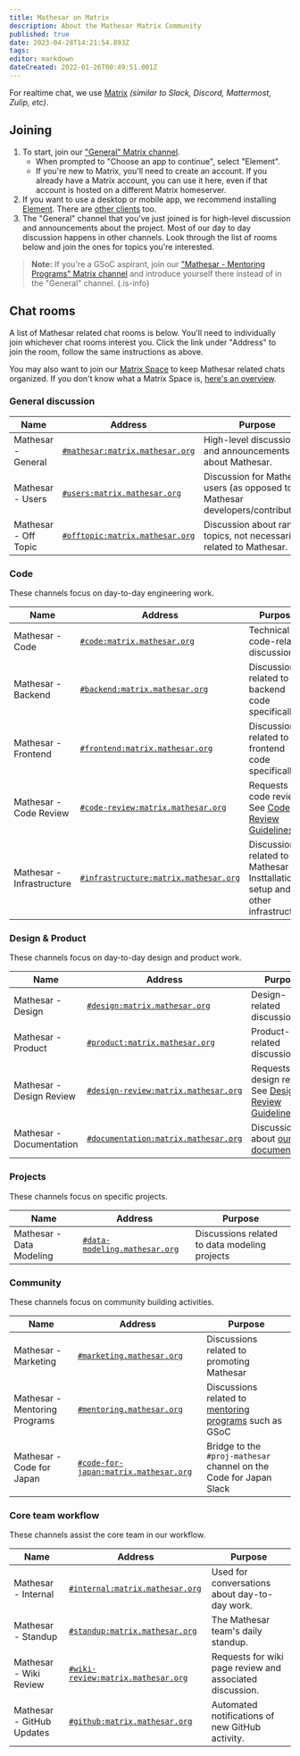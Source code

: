 ```yaml
---
title: Mathesar on Matrix
description: About the Mathesar Matrix Community
published: true
date: 2023-04-28T14:21:54.893Z
tags: 
editor: markdown
dateCreated: 2022-01-26T00:49:51.001Z
---
```


For realtime chat, we use [Matrix](https://matrix.org/) *(similar to Slack, Discord, Mattermost, Zulip, etc)*.

## Joining
1. To start, join our ["General" Matrix channel](https://matrix.to/#/#mathesar:matrix.mathesar.org).
    - When prompted to "Choose an app to continue", select "Element".
    - If you're new to Matrix, you'll need to create an account. If you already have a Matrix account, you can use it here, even if that account is hosted on a different Matrix homeserver.
1. If you want to use a desktop or mobile app, we recommend installing [Element](https://element.io/get-started). There are [other clients](https://matrix.org/clients/) too.
1. The "General" channel that you've just joined is for high-level discussion and announcements about the project. Most of our day to day discussion happens in other channels. Look through the list of rooms below and join the ones for topics you're interested.

> **Note:** If you're a GSoC aspirant, join our ["Mathesar - Mentoring Programs" Matrix channel](https://matrix.to/#/#mentoring:matrix.mathesar.org) and introduce yourself there instead of in the "General" channel.
{.is-info}

## Chat rooms
A list of Mathesar related chat rooms is below. You'll need to individually join whichever chat rooms interest you. Click the link under "Address" to join the room, follow the same instructions as above.

You may also want to join our [Matrix Space](https://matrix.to/#/!KQLkDbtIMsvcwUIfNy:matrix.mathesar.org?via=matrix.mathesar.org&via=matrix.org) to keep Mathesar related chats organized. If you don't know what a Matrix Space is, [here's an overview](https://element.io/blog/spaces-the-next-frontier/).

### General discussion
| Name | Address | Purpose |
|-|-|-|
| Mathesar - General | [`#mathesar:matrix.mathesar.org`](https://matrix.to/#/#mathesar:matrix.mathesar.org) | High-level discussion and announcements about Mathesar. |
| Mathesar - Users | [`#users:matrix.mathesar.org`](https://matrix.to/#/#users:matrix.mathesar.org) | Discussion for Mathesar users (as opposed to Mathesar developers/contributors). |
| Mathesar - Off Topic | [`#offtopic:matrix.mathesar.org`](https://matrix.to/#/#offtopic:matrix.mathesar.org) | Discussion about random topics, not necessarily related to Mathesar. |

### Code
These channels focus on day-to-day engineering work.

| Name | Address | Purpose |
|-|-|-|
| Mathesar - Code | [`#code:matrix.mathesar.org`](https://matrix.to/#/#code:matrix.mathesar.org) | Technical or code-related discussion. |
| Mathesar - Backend | [`#backend:matrix.mathesar.org`](https://matrix.to/#/#backend:matrix.mathesar.org) | Discussions related to backend code specifically |
| Mathesar - Frontend | [`#frontend:matrix.mathesar.org`](https://matrix.to/#/#frontend:matrix.mathesar.org) | Discussions related to frontend code specifically  |
| Mathesar - Code Review | [`#code-review:matrix.mathesar.org`](https://matrix.to/#/#code-review:matrix.mathesar.org) | Requests for code review. See [Code Review Guidelines](/engineering/code-review) |
| Mathesar - Infrastructure | [`#infrastructure:matrix.mathesar.org`](https://matrix.to/#/#infrastructure:matrix.mathesar.org) | Discussions related to Mathesar Insttallation, setup and other infrastructure  |

### Design & Product
These channels focus on day-to-day design and product work.

| Name | Address | Purpose |
|-|-|-|
| Mathesar - Design | [`#design:matrix.mathesar.org`](https://matrix.to/#/#design:matrix.mathesar.org) | Design-related discussion. |
| Mathesar - Product | [`#product:matrix.mathesar.org`](https://matrix.to/#/#product:matrix.mathesar.org) | Product-related discussion. |
| Mathesar - Design Review | [`#design-review:matrix.mathesar.org`](https://matrix.to/#/#design-review:matrix.mathesar.org) | Requests for design review. See [Design Review Guidelines](/design/process/review-guidelines) |
| Mathesar - Documentation | [`#documentation:matrix.mathesar.org`](https://matrix.to/#/#documentation:matrix.mathesar.org) | Discussion about [our documentation](https://docs.mathesar.org) |

### Projects
These channels focus on specific projects.

| Name | Address | Purpose |
|-|-|-|
| Mathesar - Data Modeling | [`#data-modeling.mathesar.org`](https://matrix.to/#/#data-modeling:matrix.mathesar.org) | Discussions related to data modeling projects |

### Community 
These channels focus on community building activities.

| Name | Address | Purpose |
|-|-|-|
| Mathesar - Marketing | [`#marketing.mathesar.org`](https://matrix.to/#/#marketing:matrix.mathesar.org) | Discussions related to promoting Mathesar |
| Mathesar - Mentoring Programs | [`#mentoring.mathesar.org`](https://matrix.to/#/#mentoring:matrix.mathesar.org) | Discussions related to [mentoring programs](/en/community/mentoring) such as GSoC |
| Mathesar - Code for Japan | [`#code-for-japan:matrix.mathesar.org`](https://matrix.to/#/#code-for-japan:matrix.mathesar.org) | Bridge to the `#proj-mathesar` channel on the Code for Japan Slack |

### Core team workflow
These channels assist the core team in our workflow.

| Name | Address | Purpose |
|-|-|-|
| Mathesar - Internal | [`#internal:matrix.mathesar.org`](https://matrix.to/#/#internal:matrix.mathesar.org) | Used for conversations about day-to-day work. |
| Mathesar - Standup | [`#standup:matrix.mathesar.org`](https://matrix.to/#/#standup:matrix.mathesar.org) | The Mathesar team's daily standup. |
| Mathesar - Wiki Review | [`#wiki-review:matrix.mathesar.org`](https://matrix.to/#/#wiki-review:matrix.mathesar.org) | Requests for wiki page review and associated discussion. |
| Mathesar - GitHub Updates | [`#github:matrix.mathesar.org`](https://matrix.to/#/#github:matrix.mathesar.org) | Automated notifications of new GitHub activity. |